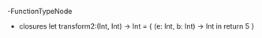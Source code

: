 -FunctionTypeNode

- closures
  let transform2:(Int, Int) -> Int = {
      (e: Int, b: Int) -> Int in
      return 5
  }

